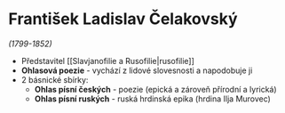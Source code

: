# František Ladislav Čelakovský

*(1799-1852)*
- Představitel [[Slavjanofilie a Rusofilie|rusofilie]]
- **Ohlasová poezie** - vychází z lidové slovesnosti a napodobuje ji
- 2 básnické sbírky:
	- **Ohlas písní českých** - poezie (epická a zároveň přírodní a lyrická)
	- **Ohlas písní ruských** - ruská hrdinská epika (hrdina Ilja Murovec)